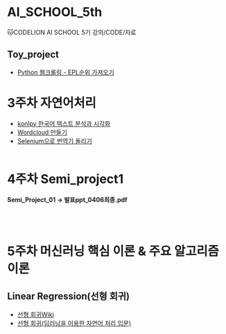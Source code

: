 # AI_SCHOOL_5th
:cat:CODELION AI SCHOOL 5기 강의/CODE/자료

## Toy_project
- [Python 웹크롤링 - EPL순위 가져오기](https://jeonjoon.tistory.com/18?category=544964)

# 3주차 자연어처리
- [konlpy 한국어 텍스트 분석과 시각화](https://jeonjoon.tistory.com/32)
- [Wordcloud 만들기](https://jeonjoon.tistory.com/33)  
- [Selenium으로 번역기 돌리기](https://jeonjoon.tistory.com/34) 
<br><br>

# 4주차 Semi_project1  
**Semi_Project_01 -> 발표ppt_0406최종.pdf**

<br><br>

# 5주차 머신러닝 핵심 이론 & 주요 알고리즘 이론
## Linear Regression(선형 회귀)
- [선형 회귀Wiki](https://ko.wikipedia.org/wiki/선형_회귀)  
- [선형 회귀(딥러닝을 이용한 자연어 처리 입문)](https://wikidocs.net/21670)